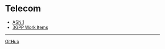
# Telecom

- [ASN.1](./ASN.1/README.md)
- [3GPP Work Items](./3GPP%20Work%20Items/README.md)

***

[GitHub](https://github.com/somidad/telecom)
